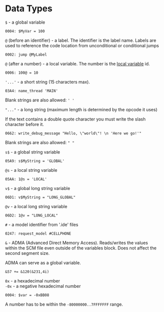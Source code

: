 # Data Types

`$` - a global variable

```text
0004: $MyVar = 100
```

`@` \(before an identifier\) - a label. The identifier is the label name.  Labels are used to reference the code location from unconditional or conditional jumps

```text
0002: jump @MyLabel
```

`@` \(after a number\) - a local variable. The number is the [local variable](variables.md#local-variables) id.

```text
0006: 100@ = 10
```

`'...'` - a short string \(15 characters max\).

```text
03A4: name_thread 'MAIN'
```

Blank strings are also allowed: `' '`

`"..."` - a long string \(maximum length is determined by the opcode it uses\)

If the text contains a double quote character you must write the slash character before it.

```text
0662: write_debug_message "Hello, \"world\"! \n 'Here we go!'"
```

Blank strings are also allowed: `" "`

`s$` - a global string variable

```text
05A9: s$MyString = 'GLOBAL'
```

`@s` - a local string variable

```text
05AA: 1@s = 'LOCAL'
```

`v$` - a global long string variable

```text
06D1: v$MyString = "LONG_GLOBAL"
```

`@v` - a local long string variable

```text
06D2: 1@v = "LONG_LOCAL"
```

`#` - a model identifier from '.ide' files

```text
0247: request_model #CELLPHONE
```

`&` - ADMA \(Advanced Direct Memory Access\). Reads/writes the values within the SCM file even outside of the variables block. Does not affect the second segment size.

ADMA can serve as a global variable.

```text
&57 += &120(&231,4i)
```

`0x` - a hexadecimal number   
`-0x` - a negative hexadecimal number

```text
0004: $var = -0xBB08
```

A number has to be within the `-80000000..7FFFFFFF` range.

